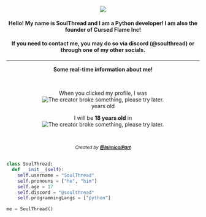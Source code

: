 <!--
|=====================|
|         TODO        |
|=====================|

-->


  <p align="center">
  <img src="https://i.imgur.com/CdSTo8z.png"
       </p>
<h4 align="center">
  Hello! My name is SoulThread and I am a Python developer! I am also the founder of Cursed Flame Inc! 
</h4>
<!--<h4 align="center">
  Im currently working on an Ai assistant with <a href="https://github.com/InimicalPart"><b>@InimicalPart</b></a> named Nova.
</h4> -->
<h4 align="center">
  If you need to contact me, you may do so via discord (@soulthread) or through one of my other socials.
</h4>

---
<p align="center"><b>Some real-time information about me!</b></p>
<br/>
<p align="center">When you clicked my profile, I was<br>
<img title="My age in exact years" alt="The creator broke something, please try later." src="https://api.inimicalpart.com/v1/age/img?years&birthUnix=1164733200000&font-size=35"></img><br>
   years old</p>
<!--  <p align="center">My next birthday is in<br>
<img title="My next birthday" alt="The creator broke something, please try later." src="https://api.inimicalpart.com/v1/age/img?prettyLeft&birthUnix=1164733200000&font-size=35"></img></p><br>-->
  <p align="center">I will be <b>18 years old</b> in<br>
<img title="My next birthday" alt="The creator broke something, please try later." src="https://api.inimicalpart.com/v1/age/img?prettyLeft&untilAge=18&birthUnix=1164733200000&font-size=35"></img></p><br>

<!-- Credit to InimicalPart for this system -->
<p align="center"><sub><i>Created by <a href="https://github.com/InimicalPart"><b>@InimicalPart</b></a></i></sub></p>

##

```python
class SoulThread:
  def __init__(self):
    self.username = "SoulThread"
    self.pronouns = ["he", "him"]
    self.age = 17
    self.discord = "@soulthread"
    self.programmingLangs = ["python"]

me = SoulThread()
```


<!-------------------------------->
<!-- This isn't working, fix it -->
<!-------------------------------->

<!--### Stats
![Metrics](https://metrics.lecoq.io/soulthread2597?template=classic&isocalendar=1&languages=1&habits=1&followup=1&introduction=1&achievements=1&notable=1&code=1&base=header%2C%20activity%2C%20community%2C%20repositories%2C%20metadata&base.indepth=false&base.hireable=false&base.skip=false&isocalendar=false&isocalendar.duration=half-year&languages=false&languages.limit=8&languages.threshold=0%25&languages.other=false&languages.colors=github&languages.sections=most-used&languages.indepth=false&languages.analysis.timeout=15&languages.analysis.timeout.repositories=7.5&languages.categories=markup%2C%20programming&languages.recent.categories=markup%2C%20programming&languages.recent.load=300&languages.recent.days=14&habits=false&habits.from=200&habits.days=14&habits.facts=true&habits.charts=false&habits.charts.type=classic&habits.trim=false&habits.languages.limit=8&habits.languages.threshold=0%25&followup=false&followup.sections=repositories&followup.indepth=false&followup.archived=true&introduction=false&introduction.title=true&achievements=false&achievements.threshold=S&achievements.secrets=true&achievements.display=detailed&achievements.limit=0&notable=false&notable.from=organization&notable.repositories=false&notable.indepth=false&notable.types=commit&notable.self=false&code=false&code.lines=12&code.load=400&code.days=3&code.visibility=public)-->
